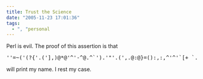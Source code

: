 ```yaml
---
title: Trust the Science
date: "2005-11-23 17:01:36"
tags:
  - ", "personal
---
```

<p>Perl is evil.  The proof of this assertion is that <pre>''=~('(?{'.('],)@*@'^'-^@.^`').'"'.(',.@:@}=():,:,^'^'`[+_`.^@@_^_^|').',$/})')</pre> will print my name.  I rest my case.</p>

